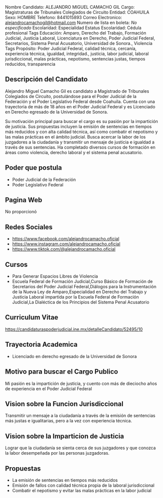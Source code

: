 Nombre Candidato: ALEJANDRO MIGUEL CAMACHO GIL
Cargo: Magistraturas de Tribunales Colegiados de Circuito
Entidad: COAHUILA
Sexo: HOMBRE
Telefono: 8441015893
Correo Electronico: alejandrocamachogil@hotmail.com
Numero de lista en boleta: *No especificado*
Escolaridad: Especialidad
Estatus Escolaridad: Cédula profesional
Tags Educación: Amparo, Derecho del Trabajo, Formación Judicial, Justicia Laboral, Licenciatura en Derecho, Poder Judicial Federal, Secretarios, Sistema Penal Acusatorio, Universidad de Sonora., Violencia
Tags Propósito: Poder Judicial Federal, calidad técnica, cercanía, experiencia técnica, igualdad, integridad., justicia, labor judicial, laboral jurisdiccional, malas prácticas, nepotismo, sentencias justas, tiempos reducidos, transparencia


## Descripción del Candidato 

Alejandro Miguel Camacho Gil es candidato a Magistrado de Tribunales Colegiados de Circuito, postulándose para el Poder Judicial de la Federación y el Poder Legislativo Federal desde Coahuila. Cuenta con una trayectoria de más de 18 años en el Poder Judicial Federal y es Licenciado en Derecho egresado de la Universidad de Sonora.

Su motivación principal para buscar el cargo es su pasión por la impartición de justicia. Sus propuestas incluyen la emisión de sentencias en tiempos más reducidos y con alta calidad técnica, así como combatir el nepotismo y las malas prácticas en el ámbito judicial.  Busca acercar la labor de los juzgadores a la ciudadanía y transmitir un mensaje de justicia e igualdad a través de sus sentencias. Ha completado diversos cursos de formación en áreas como violencia, derecho laboral y el sistema penal acusatorio.


## Poder que postula

- Poder Judicial de la Federación
- Poder Legislativo Federal


## Pagina Web

No proporcionó


## Redes Sociales

- https://www.facebook.com/alejandrocamacho.oficial
- https://www.instagram.com/alejandrocamacho.oficial
- https://www.tiktok.com/@alejandrocamacho.oficial


## Cursos

- Para Generar Espacios Libres de Violencia
- Escuela Federal de Formación Judicial,Curso Básico de Formación de Secretarios del Poder Judicial Federal,Diálogos para la Instrumentación de la Nueva Ley de Amparo,Especialidad en Derecho del Trabajo y Justicia Laboral impartida por la Escuela Federal de Formación Judicial,La Dialéctica de los Principios del Sistema Penal Acusatorio


## Curriculum Vitae

https://candidaturaspoderjudicial.ine.mx/detalleCandidato/52495/10


## Trayectoria Academica

- Licenciado en derecho egresado de la Universidad de Sonora


## Motivo para buscar el Cargo Publico

Mi pasión es la impartición de justicia, y cuento con más de dieciocho años de experiencia en el Poder Judicial Federal


## Vision sobre la Funcion Jurisdiccional

Transmitir un mensaje a la ciudadanía a través de la emisión de sentencias más justas e igualitarias, pero a la vez con experiencia técnica.


## Vision sobre la Imparticion de Justicia

Lograr que la ciudadanía se sienta cerca de sus juzgadores y que conozca la labor desempeñada por las personas juzgadoras.


## Propuestas

- La emisión de sentencias en tiempos más reducidos
- Emisión de fallos con calidad técnica propia de la laboral jurisdiccional
- Combatir el nepotismo y evitar las malas prácticas en la labor judicial

